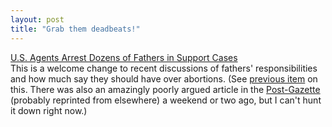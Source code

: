 ```yaml
---
layout: post
title: "Grab them deadbeats!"
---
```




<a href="http://www.nytimes.com/2002/08/19/national/19ARRE.html">U.S. Agents Arrest Dozens of Fathers in Support Cases</a><br>
This is a welcome change to recent discussions of fathers' responsibilities and how much say they should have over abortions. (See <a href="/2002/08/08/rights_of_dads.html">previous item</a> on this. There was also an amazingly poorly argued article in the <a href="http://www.post-gazette.com/">Post-Gazette</a> (probably reprinted from elsewhere) a weekend or two ago, but I can't hunt it down right now.)



